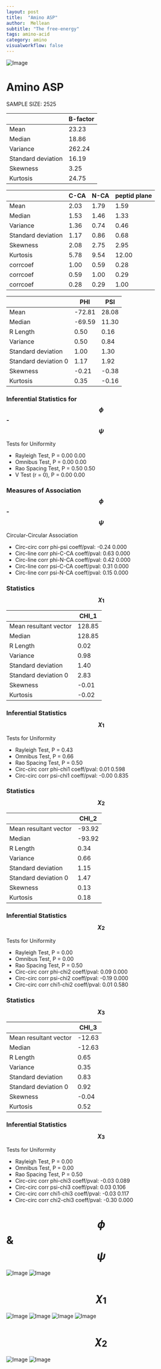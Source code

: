 ```yaml
---
layout: post
title:  "Amino ASP"
author:  Mellean
subtitle: "The free-energy"
tags: amino-acid
category: amino
visualworkflow: false
---
```

<script src="https://cdnjs.cloudflare.com/ajax/libs/mathjax/2.7.0/MathJax.js?config=TeX-AMS-MML_HTMLorMML" type="text/javascript"></script>

![Image](../../../../../images/aadensity.png)

# Amino ASP


 SAMPLE SIZE: 2525



|     | B-factor |
| --- | --- |
| Mean | 23.23 |
| Median | 18.86 |
| Variance | 262.24 |
| Standard deviation | 16.19 |
| Skewness | 3.25 |
| Kurtosis | 24.75 |




|     | C-CA | N-CA | peptid plane |
| --- | --- | --- | --- |
| Mean | 2.03 | 1.79 | 1.59 |
| Median | 1.53 | 1.46 | 1.33 |
| Variance | 1.36 | 0.74 | 0.46 |
| Standard deviation | 1.17 | 0.86 | 0.68 |
| Skewness | 2.08 | 2.75 | 2.95 |
| Kurtosis | 5.78 | 9.54 | 12.00 |
| corrcoef | 1.00 | 0.59 | 0.28 |
| corrcoef | 0.59 | 1.00 | 0.29 |
| corrcoef | 0.28 | 0.29 | 1.00 |




|     | PHI | PSI |
| --- | --- | --- |
| Mean | -72.81 | 28.08 |
| Median | -69.59 | 11.30 |
| R Length | 0.50 | 0.16 |
| Variance | 0.50 | 0.84 |
| Standard deviation | 1.00 | 1.30 |
| Standard deviation 0 | 1.17 | 1.92 |
| Skewness | -0.21 | -0.38 |
| Kurtosis | 0.35 | -0.16 |

### Inferential Statistics for $$\phi$$-$$\psi$$

Tests for Uniformity

- Rayleigh Test, P = 0.00 0.00
- Omnibus Test,  P = 0.00 0.00
- Rao Spacing Test,  P = 0.50 0.50
- V Test (r = 0),  P = 0.00 0.00
### Measures of Association $$\phi$$-$$\psi$$

Circular-Circular Association
- Circ-circ corr phi-psi coeff/pval:	-0.24	 0.000
- Circ-line corr phi-C-CA coeff/pval:	0.63	 0.000
- Circ-line corr phi-N-CA coeff/pval:	0.42	 0.000
- Circ-line corr psi-C-CA coeff/pval:	0.31	 0.000
- Circ-line corr psi-N-CA coeff/pval:	0.15	 0.000
### Statistics $$\chi_1$$

|     | CHI_1 |
| --- | --- |
| Mean resultant vector | 128.85 |
| Median | 128.85 |
| R Length | 0.02 |
| Variance | 0.98 |
| Standard deviation | 1.40 |
| Standard deviation 0| 2.83 |
| Skewness | -0.01 |
| Kurtosis | -0.02 |



### Inferential Statistics $$\chi_1$$
Tests for Uniformity

- Rayleigh Test, 	 P = 0.43
- Omnibus Test, 	 P = 0.66
- Rao Spacing Test, 	 P = 0.50
- Circ-circ corr phi-chi1 coeff/pval:	0.01	 0.598
- Circ-circ corr psi-chi1 coeff/pval:	-0.00	 0.835



### Statistics $$\chi_2$$

|     | CHI_2 |
| --- | --- |
| Mean resultant vector | -93.92 |
| Median | -93.92 |
| R Length | 0.34 |
| Variance | 0.66 |
| Standard deviation | 1.15 |
| Standard deviation 0 | 1.47 |
| Skewness | 0.13 |
| Kurtosis | 0.18 |


### Inferential Statistics $$\chi_2$$

Tests for Uniformity

- Rayleigh Test, 	 P = 0.00
- Omnibus Test, 	 P = 0.00
- Rao Spacing Test, 	 P = 0.50
- Circ-circ corr phi-chi2 coeff/pval:	0.09	 0.000
- Circ-circ corr psi-chi2 coeff/pval:	-0.19	 0.000
- Circ-circ corr chi1-chi2 coeff/pval:	0.01	 0.580




### Statistics $$\chi_3$$

|    | CHI_3 |
| --- | --- |
| Mean resultant vector | -12.63 |
| Median | -12.63 |
| R Length | 0.65 |
| Variance | 0.35 |
| Standard deviation | 0.83 |
| Standard deviation 0 | 0.92 |
| Skewness | -0.04 |
| Kurtosis | 0.52 |



### Inferential Statistics $$\chi_3$$

Tests for Uniformity

- Rayleigh Test, 	 P = 0.00
- Omnibus Test, 	 P = 0.00
- Rao Spacing Test, 	 P = 0.50
- Circ-circ corr phi-chi3 coeff/pval:	-0.03	 0.089
- Circ-circ corr psi-chi3 coeff/pval:	0.03	 0.106
- Circ-circ corr chi1-chi3 coeff/pval:	-0.03	 0.117
- Circ-circ corr chi2-chi3 coeff/pval:	-0.30	 0.000

# $$\phi$$ & $$\psi$$
![Image](../../../../../images/ASP_Rama_phipsi.jpg)
![Image](../../../../../images/ASP_Rama_phipsiGrad.jpg)


# $$\chi_1$$
![Image](../../../../../images/ASP_Rama_phichi1.jpg)
![Image](../../../../../images/ASP_Rama_Grad_psichi1.jpg)
![Image](../../../../../images/ASP_Rama_psichi1.jpg)
![Image](../../../../../images/ASP_Rama_Grad_phichi1.jpg)


# $$\chi_2$$
![Image](../../../../../images/ASP_Rama_chi1chi2.jpg)
![Image](../../../../../images/ASP_Rama_Gradchi1chi2.jpg)
